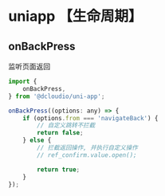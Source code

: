 # uniapp 【生命周期】

## onBackPress
监听页面返回

```js
import {
	onBackPress,
} from '@dcloudio/uni-app';

onBackPress((options: any) => {
	if (options.from === 'navigateBack') {
		// 自定义跳转不拦截
		return false;
	} else {
		// 拦截返回操作, 并执行自定义操作
		// ref_confirm.value.open();

		return true;
	}
});
```
